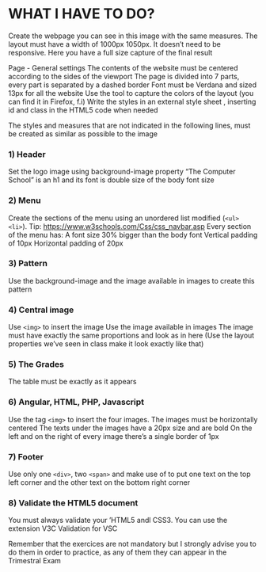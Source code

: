 # WHAT I HAVE TO DO?

Create the webpage you can see in this image with the same measures. The layout must have a width of 1000px  1050px. It doesn’t need to be responsive.
Here you have a full size capture of the final result

Page - General settings
The contents of the website must be centered according to the sides of the viewport
The page is divided into 7 parts, every part is separated by a dashed border 
Font must be Verdana and sized 13px for all the website
Use the  tool to capture the colors of the layout (you can find it in Firefox, f.i)
Write the styles in an external style sheet ,  inserting  id  and  class  in the HTML5 code when needed

The styles and measures that are not indicated in the following lines, must be created as similar as possible to the image

### 1) Header
Set the logo image using background-image property 
“The Computer School” is an h1 and its font is double size of the body font size	
### 2) Menu
Create the sections of the menu using an unordered list modified (`<ul> <li>`).  Tip: https://www.w3schools.com/Css/css_navbar.asp
Every section of the menu has:
A font size 30% bigger than the body font
Vertical padding of 10px 
Horizontal padding of 20px
### 3) Pattern
Use the background-image and the image available in images to create this pattern
### 4) Central image
Use `<img>` to insert the image
Use the image available in images
The image must have exactly the same proportions and look as in here (Use the layout properties we’ve seen in class make it look exactly like that)
### 5) The Grades
The table must be exactly as it appears
### 6) Angular, HTML, PHP, Javascript
Use the tag `<img>` to insert the four images. 
The images must be horizontally centered
The texts under the images have a 20px size and are bold
On the left and on the right of every image there’s a single border of 1px
### 7) Footer
Use only one `<div>`, two  `<span>`  and make use of 
 to put one text on the top left corner and the other text on the bottom right corner
### 8) Validate the HTML5 document
You must always validate your ’HTML5 andl CSS3. You can use the extension V3C Validation for  VSC	


Remember that the exercices are not mandatory but I strongly advise you to do them in order to practice, as any of them they can appear in the Trimestral Exam


